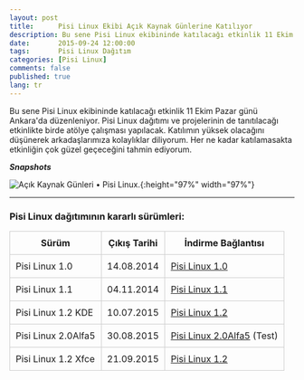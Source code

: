 ```yaml
---
layout: post
title:      Pisi Linux Ekibi Açık Kaynak Günlerine Katılıyor
description: Bu sene Pisi Linux ekibininde katılacağı etkinlik 11 Ekim Pazar günü Ankara'da düzenleniyor
date:       2015-09-24 12:00:00
tags:       Pisi Linux Dağıtım
categories: [Pisi Linux]
comments: false
published: true
lang: tr
---
```


Bu sene Pisi Linux ekibininde katılacağı etkinlik 11 Ekim Pazar günü Ankara'da düzenleniyor. Pisi Linux dağıtımı ve projelerinin de tanıtılacağı etkinlikte birde atölye çalışması yapılacak. Katılımın yüksek olacağını düşünerek arkadaşlarımıza kolaylıklar diliyorum. Her ne kadar katılamasakta etkinliğin çok güzel geçeceğini tahmin ediyorum.


***Snapshots***

![Açık Kaynak Günleri &bull; Pisi Linux.](/images/snapshot5.png "Açık Kaynak Günleri &bull; Pisi Linux."){:height="97%" width="97%"}



* * *

### Pisi Linux dağıtımının kararlı sürümleri:



| Sürüm                  |  Çıkış Tarihi |  İndirme Bağlantısı |
|------------------------|---------------|---------------------|
| Pisi Linux 1.0         |  14.08.2014   |  [Pisi Linux 1.0](https://sourceforge.net/projects/pisilinux/files/1.0/)|
| Pisi Linux 1.1         |  04.11.2014   |  [Pisi Linux 1.1](https://sourceforge.net/projects/pisilinux/files/1.1/)|
| Pisi Linux 1.2 KDE     |  10.07.2015   |  [Pisi Linux 1.2](https://sourceforge.net/projects/pisilinux/files/1.2/)|
| Pisi Linux 2.0Alfa5    |  30.08.2015   |  [Pisi Linux 2.0Alfa5](https://openload.co/f/vuimrNgPjSE/Pisi-Linux-2.0-Alfa5-KDE5-KaraKedi-x86_64.iso) (Test)
| Pisi Linux 1.2 Xfce    |  21.09.2015   |  [Pisi Linux 1.2](https://openload.co/f/R6JeYpGW3BM/Pisi-Linux-1.2-XFCE-x86_64.iso)|

<style>
            table {
                border-collapse: collapse;
                width: 100%;
            }
            th, td {
                border: 1px solid #ccc;
                padding: 10px;
            }
            table.alt tr:nth-child(even) {
                background-color: #eee;
            }
            table.alt tr:nth-child(odd) {
                background-color: #fff;
            }            
        </style>
